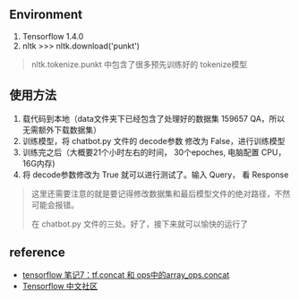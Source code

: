 
## Environment

1. Tensorflow 1.4.0
2. nltk >>> nltk.download('punkt')

> nltk.tokenize.punkt 中包含了很多预先训练好的 tokenize模型

## 使用方法

1. 载代码到本地（data文件夹下已经包含了处理好的数据集 159657 QA，所以无需额外下载数据集）
2. 训练模型，将 chatbot.py 文件的 decode参数 修改为 False，进行训练模型
3. 训练完之后（大概要21个小时左右的时间， 30个epoches, 电脑配置 CPU，16G内存)
4. 将 decode参数修改为 True 就可以进行测试了。输入 Query， 看 Response

> 这里还需要注意的就是要记得修改数据集和最后模型文件的绝对路径，不然可能会报错。
>
> 在 chatbot.py 文件的三处。好了，接下来就可以愉快的运行了

## reference

- [tensorflow 笔记7：tf.concat 和 ops中的array_ops.concat][1]
- [Tensorflow 中文社区][2]

[1]: https://www.cnblogs.com/lovychen/p/9367099.html
[2]: http://www.tensorfly.cn/tfdoc/api_docs/python/array_ops.html
[3]: https://blog.csdn.net/wuzqChom/article/details/77073246
